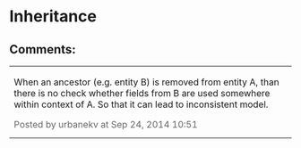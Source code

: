 # Inheritance

## Comments:

<table data-border="0" width="100%">
<colgroup>
<col style="width: 100%" />
</colgroup>
<tbody>
<tr class="odd">
<td><p>When an ancestor (e.g. entity B) is removed from entity A, than there is no check whether fields from B are used somewhere within context of A. So that it can lead to inconsistent model.</p>
<div class="smallfont" data-align="left" style="color: #666666; width: 98%; margin-bottom: 10px;">
Posted by urbanekv at Sep 24, 2014 10:51
</div></td>
</tr>
</tbody>
</table>
